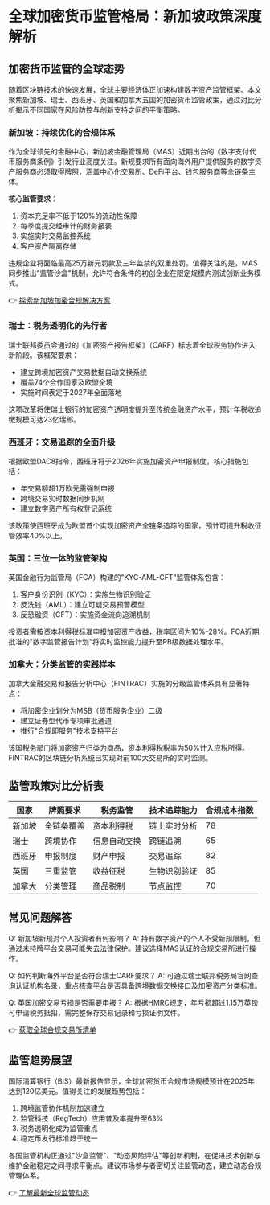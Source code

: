 # 全球加密货币监管格局：新加坡政策深度解析

## 加密货币监管的全球态势

随着区块链技术的快速发展，全球主要经济体正加速构建数字资产监管框架。本文聚焦新加坡、瑞士、西班牙、英国和加拿大五国的加密货币监管政策，通过对比分析揭示不同国家在风险防控与创新支持之间的平衡策略。

### 新加坡：持续优化的合规体系
作为全球领先的金融中心，新加坡金融管理局（MAS）近期出台的《数字支付代币服务商条例》引发行业高度关注。新规要求所有面向海外用户提供服务的数字资产服务商必须取得牌照，涵盖中心化交易所、DeFi平台、钱包服务商等全链条主体。

**核心监管要求**：
1. 资本充足率不低于120%的流动性保障
2. 每季度提交经审计的财务报表
3. 实施实时交易监控系统
4. 客户资产隔离存储

违规企业将面临最高25万新元罚款及三年监禁的双重处罚。值得关注的是，MAS同步推出"监管沙盒"机制，允许符合条件的初创企业在限定规模内测试创新业务模式。

👉 [探索新加坡加密合规解决方案](https://bit.ly/okx_welcome)

### 瑞士：税务透明化的先行者
瑞士联邦委员会通过的《加密资产报告框架》（CARF）标志着全球税务协作进入新阶段。该框架要求：
- 建立跨境加密资产交易数据自动交换系统
- 覆盖74个合作国家及欧盟全境
- 实施时间表定于2027年全面落地

这项改革将使瑞士银行的加密资产透明度提升至传统金融资产水平，预计年税收追缴规模可达23亿瑞郎。

### 西班牙：交易追踪的全面升级
根据欧盟DAC8指令，西班牙将于2026年实施加密资产申报制度，核心措施包括：
- 年交易额超1万欧元需强制申报
- 跨境交易实时数据同步机制
- 建立数字资产所有权登记系统

该政策使西班牙成为欧盟首个实现加密资产全链条追踪的国家，预计可提升税收征管效率40%以上。

### 英国：三位一体的监管架构
英国金融行为监管局（FCA）构建的"KYC-AML-CFT"监管体系包含：
1. 客户身份识别（KYC）：实施生物识别验证
2. 反洗钱（AML）：建立可疑交易预警模型
3. 反恐融资（CFT）：实施资金流向追溯机制

投资者需按资本利得税标准申报加密资产收益，税率区间为10%-28%。FCA近期批准的"数字监管报告计划"将实时监控能力提升至PB级数据处理水平。

### 加拿大：分类监管的实践样本
加拿大金融交易和报告分析中心（FINTRAC）实施的分级监管体系具有显著特点：
- 将加密企业划分为MSB（货币服务企业）二级
- 建立证券型代币专项审批通道
- 推行"合规即服务"技术支持平台

该国税务部门将加密资产归类为商品，资本利得税税率为50%计入应税所得。FINTRAC的区块链分析系统已实现对前100大交易所的实时监测。

## 监管政策对比分析表

| 国家    | 牌照要求 | 税务监管 | 技术追踪能力 | 合规成本指数 |
|---------|----------|----------|--------------|--------------|
| 新加坡  | 全链条覆盖 | 资本利得税 | 链上实时分析 | 78           |
| 瑞士    | 跨境协作  | 信息自动交换 | 跨链追溯     | 65           |
| 西班牙  | 申报制度  | 财产申报   | 交易追踪     | 82           |
| 英国    | 三重监管  | 收益征税   | 生物识别验证 | 85           |
| 加拿大  | 分类管理  | 商品税制   | 节点监控     | 70           |

## 常见问题解答

Q: 新加坡新规对个人投资者有何影响？
A: 持有数字资产的个人不受新规限制，但通过未持牌平台交易可能失去法律保护。建议选择MAS认证的合规交易所进行操作。

Q: 如何判断海外平台是否符合瑞士CARF要求？
A: 可通过瑞士联邦税务局官网查询认证机构名录，重点核查平台是否具备跨境数据交换接口及加密资产分类标准。

Q: 英国加密交易亏损是否需要申报？
A: 根据HMRC规定，年亏损超过1.15万英镑可申请税务抵扣，需完整保存交易记录和亏损证明文件。

👉 [获取全球合规交易所清单](https://bit.ly/okx_welcome)

## 监管趋势展望

国际清算银行（BIS）最新报告显示，全球加密货币合规市场规模预计在2025年达到120亿美元。值得关注的发展趋势包括：
1. 跨境监管协作机制加速建立
2. 监管科技（RegTech）应用普及率提升至63%
3. 税务透明化成为监管重点
4. 稳定币发行标准趋于统一

各国监管机构正通过"沙盒监管"、"动态风险评估"等创新机制，在促进技术创新与维护金融稳定之间寻求平衡点。建议市场参与者密切关注监管动态，建立动态合规管理体系。

👉 [了解最新全球监管动态](https://bit.ly/okx_welcome)